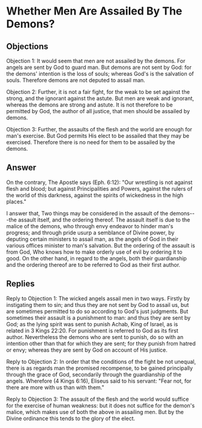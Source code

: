 # Whether Men Are Assailed By The Demons?

## Objections

Objection 1: It would seem that men are not assailed by the demons. For angels are sent by God to guard man. But demons are not sent by God: for the demons' intention is the loss of souls; whereas God's is the salvation of souls. Therefore demons are not deputed to assail man.

Objection 2: Further, it is not a fair fight, for the weak to be set against the strong, and the ignorant against the astute. But men are weak and ignorant, whereas the demons are strong and astute. It is not therefore to be permitted by God, the author of all justice, that men should be assailed by demons.

Objection 3: Further, the assaults of the flesh and the world are enough for man's exercise. But God permits His elect to be assailed that they may be exercised. Therefore there is no need for them to be assailed by the demons.

## Answer

On the contrary, The Apostle says (Eph. 6:12): "Our wrestling is not against flesh and blood; but against Principalities and Powers, against the rulers of the world of this darkness, against the spirits of wickedness in the high places."

I answer that, Two things may be considered in the assault of the demons---the assault itself, and the ordering thereof. The assault itself is due to the malice of the demons, who through envy endeavor to hinder man's progress; and through pride usurp a semblance of Divine power, by deputing certain ministers to assail man, as the angels of God in their various offices minister to man's salvation. But the ordering of the assault is from God, Who knows how to make orderly use of evil by ordering it to good. On the other hand, in regard to the angels, both their guardianship and the ordering thereof are to be referred to God as their first author.

## Replies

Reply to Objection 1: The wicked angels assail men in two ways. Firstly by instigating them to sin; and thus they are not sent by God to assail us, but are sometimes permitted to do so according to God's just judgments. But sometimes their assault is a punishment to man: and thus they are sent by God; as the lying spirit was sent to punish Achab, King of Israel, as is related in 3 Kings 22:20. For punishment is referred to God as its first author. Nevertheless the demons who are sent to punish, do so with an intention other than that for which they are sent; for they punish from hatred or envy; whereas they are sent by God on account of His justice.

Reply to Objection 2: In order that the conditions of the fight be not unequal, there is as regards man the promised recompense, to be gained principally through the grace of God, secondarily through the guardianship of the angels. Wherefore (4 Kings 6:16), Eliseus said to his servant: "Fear not, for there are more with us than with them."

Reply to Objection 3: The assault of the flesh and the world would suffice for the exercise of human weakness: but it does not suffice for the demon's malice, which makes use of both the above in assailing men. But by the Divine ordinance this tends to the glory of the elect.